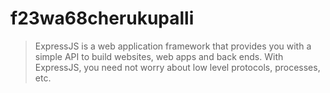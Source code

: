 # f23wa68cherukupalli

> ExpressJS is a web application framework that provides you with a simple API to build websites, web apps and back ends. With ExpressJS, you need not worry about low level protocols, processes, etc.
